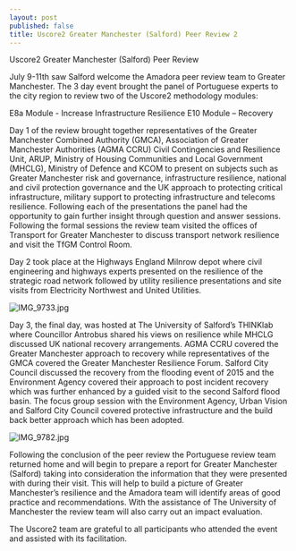 ```yaml
---
layout: post
published: false
title: Uscore2 Greater Manchester (Salford) Peer Review 2
---
```

Uscore2 Greater Manchester (Salford) Peer Review

July 9-11th saw Salford welcome the Amadora peer review team to Greater Manchester. The 3 day event brought the panel of Portuguese experts to the city region to review two of the Uscore2 methodology modules:

E8a Module - Increase Infrastructure Resilience
E10 Module – Recovery

Day 1 of the review brought together representatives of the Greater Manchester Combined Authority (GMCA), Association of Greater Manchester Authorities (AGMA CCRU) Civil Contingencies and Resilience Unit, ARUP, Ministry of Housing Communities and Local Government (MHCLG), Ministry of Defence and KCOM to present on subjects such as Greater Manchester risk and governance, infrastructure resilience, national and civil protection governance and the UK approach to protecting critical infrastructure, military support to protecting infrastructure and telecoms resilience. Following each of the presentations the panel had the opportunity to gain further insight through question and answer sessions. Following the formal sessions the review team visited the offices of Transport for Greater Manchester to discuss transport network resilience and visit the TfGM Control Room.

Day 2 took place at the Highways England Milnrow depot where civil engineering and highways experts presented on the resilience of the strategic road network followed by utility resilience presentations and site visits from Electricity Northwest and United Utilities.

![IMG_9733.jpg]({{site.baseurl}}/media/IMG_9733.jpg)

Day 3, the final day, was hosted at The University of Salford’s THINKlab where Councillor Antrobus shared his views on resilience while MHCLG discussed UK national recovery arrangements. AGMA CCRU covered the Greater Manchester approach to recovery while representatives of the GMCA covered the Greater Manchester Resilience Forum. Salford City Council discussed the recovery from the flooding event of 2015 and the Environment Agency covered their approach to post incident recovery which was further enhanced by a guided visit to the second Salford flood basin. The focus group session with the Environment Agency, Urban Vision and Salford City Council covered protective infrastructure and the build back better approach which has been adopted.

![IMG_9782.jpg]({{site.baseurl}}/media/IMG_9782.jpg)

Following the conclusion of the peer review the Portuguese review team returned home and will begin to prepare a report for Greater Manchester (Salford) taking into consideration the information that they were presented with during their visit. This will help to build a picture of Greater Manchester’s resilience and the Amadora team will identify areas of good practice and recommendations. With the assistance of The University of Manchester the review team will also carry out an impact evaluation. 

The Uscore2 team are grateful to all participants who attended the event and assisted with its facilitation.
